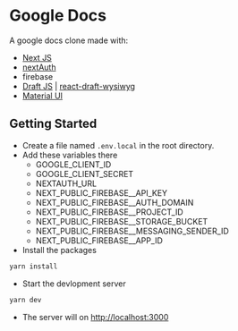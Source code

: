 # Google Docs
A google docs clone made with:
- [Next JS](https://nextjs.org)
- [nextAuth](https://next-auth.js.org)
- firebase
- [Draft JS](https://draftjs.org) | [react-draft-wysiwyg](https://www.npmjs.com/package/react-draft-wysiwyg)
- [Material UI](https://material-ui.com)

## Getting Started
- Create a file named `.env.local` in the root directory.
- Add these variables there
  - GOOGLE_CLIENT_ID
  - GOOGLE_CLIENT_SECRET
  - NEXTAUTH_URL
  - NEXT_PUBLIC_FIREBASE__API_KEY
  - NEXT_PUBLIC_FIREBASE__AUTH_DOMAIN
  - NEXT_PUBLIC_FIREBASE__PROJECT_ID
  - NEXT_PUBLIC_FIREBASE__STORAGE_BUCKET
  - NEXT_PUBLIC_FIREBASE__MESSAGING_SENDER_ID
  - NEXT_PUBLIC_FIREBASE__APP_ID
- Install the packages

```bash
yarn install
```
- Start the devlopment server
```bash
yarn dev
```
- The server will on [http://localhost:3000](http://localhost:3000)